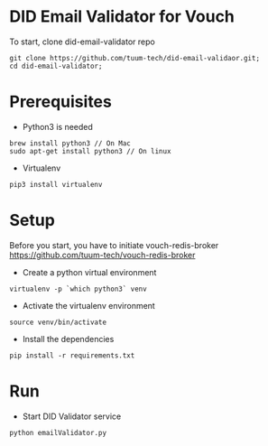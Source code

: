 # DID Email Validator for Vouch

To start, clone did-email-validator repo
```
git clone https://github.com/tuum-tech/did-email-validaor.git;
cd did-email-validator;
```
# Prerequisites
- Python3 is needed
```
brew install python3 // On Mac
sudo apt-get install python3 // On linux
```
- Virtualenv
```
pip3 install virtualenv
```

# Setup
Before you start, you have to initiate vouch-redis-broker https://github.com/tuum-tech/vouch-redis-broker
- Create a python virtual environment
```
virtualenv -p `which python3` venv
```
- Activate the virtualenv environment
```
source venv/bin/activate
```
- Install the dependencies
```
pip install -r requirements.txt
```

# Run
- Start DID Validator service
```
python emailValidator.py
```